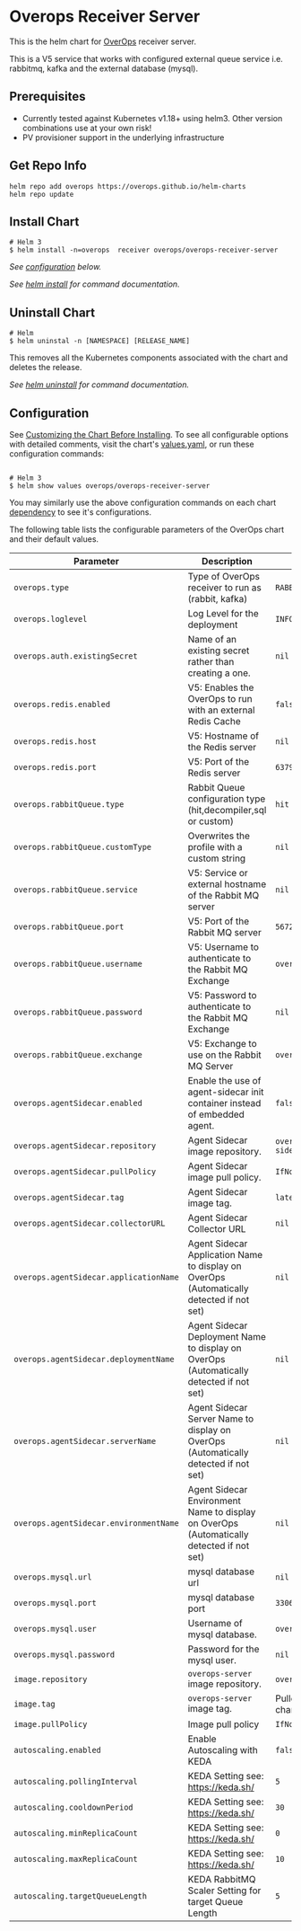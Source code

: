 # Overops Receiver Server
This is the helm chart for [OverOps](https://www.overops.com/) receiver server.

This is a V5 service that works with configured external queue service i.e. rabbitmq, kafka and the external database (mysql).

## Prerequisites

* Currently tested against Kubernetes v1.18+ using helm3. Other version combinations use at your own risk!
* PV provisioner support in the underlying infrastructure

## Get Repo Info
```
helm repo add overops https://overops.github.io/helm-charts
helm repo update
```

## Install Chart
```console
# Helm 3 
$ helm install -n=overops  receiver overops/overops-receiver-server
```

_See [configuration](#configuration) below._

_See [helm install](https://helm.sh/docs/helm/helm_install/) for command documentation._


## Uninstall Chart

```console
# Helm
$ helm uninstal -n [NAMESPACE] [RELEASE_NAME] 

```

This removes all the Kubernetes components associated with the chart and deletes the release.

_See [helm uninstall](https://helm.sh/docs/helm/helm_uninstall/) for command documentation._

## Configuration

See [Customizing the Chart Before Installing](https://helm.sh/docs/intro/using_helm/#customizing-the-chart-before-installing). To see all configurable options with detailed comments, visit the chart's [values.yaml](./values.yaml), or run these configuration commands:

```console

# Helm 3
$ helm show values overops/overops-receiver-server
```

You may similarly use the above configuration commands on each chart [dependency](#dependencies) to see it's configurations.

The following table lists the configurable parameters of the OverOps chart and their default values.

| Parameter                                    | Description                                                                                  | Default                                              |
| -------------------------------------------- | -------------------------------------------------------------------------------------------- | ---------------------------------------------------- |
| `overops.type`                               | Type of OverOps receiver to run as (rabbit, kafka)                                           | `RABBIT`                                             |
| `overops.loglevel`                           | Log Level for the deployment                                                                 | `INFO`                                               |
| `overops.auth.existingSecret`                | Name of an existing secret rather than creating a one.                                       | `nil`                                                |
| `overops.redis.enabled`                      | V5: Enables the OverOps to run with an external Redis Cache                                  | `false`                                              |
| `overops.redis.host`                         | V5: Hostname of the Redis server                                                             | `nil`                                                |
| `overops.redis.port`                         | V5: Port of the Redis server                                                                 | `6379`                                               |
| `overops.rabbitQueue.type`                   | Rabbit Queue configuration type (hit,decompiler,sql or custom)                               | `hit`                                                |
| `overops.rabbitQueue.customType`             | Overwrites the profile with a custom string                                                  | `nil`                                                |
| `overops.rabbitQueue.service`                | V5: Service or external hostname of the Rabbit MQ server                                     | `nil`                                                |
| `overops.rabbitQueue.port`                   | V5: Port of the Rabbit MQ server                                                             | `5672`                                               |
| `overops.rabbitQueue.username`               | V5: Username to authenticate to the Rabbit MQ Exchange                                       | `overops`                                            |
| `overops.rabbitQueue.password`               | V5: Password to authenticate to the Rabbit MQ Exchange                                       | `nil`                                                |
| `overops.rabbitQueue.exchange`               | V5: Exchange to use on the Rabbit MQ Server                                                  | `overops`                                            |
| `overops.agentSidecar.enabled`               | Enable the use of agent-sidecar init container instead of embedded agent.                    | `false`                                              |
| `overops.agentSidecar.repository`            | Agent Sidecar image repository.                                                              | `overops/agent-sidecar`                              |
| `overops.agentSidecar.pullPolicy`            | Agent Sidecar image pull policy.                                                             | `IfNotPresent`                                       |
| `overops.agentSidecar.tag`                   | Agent Sidecar image tag.                                                                     | `latest`                                             |
| `overops.agentSidecar.collectorURL`          | Agent Sidecar Collector URL                                                                  | `nil`                                                |
| `overops.agentSidecar.applicationName`       | Agent Sidecar Application Name to display on OverOps (Automatically detected if not set)            | `nil`                             |
| `overops.agentSidecar.deploymentName`        | Agent Sidecar Deployment Name to display on OverOps (Automatically detected if not set)            | `nil`                             |
| `overops.agentSidecar.serverName`            | Agent Sidecar Server Name to display on OverOps (Automatically detected if not set)               | `nil`                             |
| `overops.agentSidecar.environmentName`       | Agent Sidecar Environment Name to display on OverOps (Automatically detected if not set)                        | `nil`                             |
| `overops.mysql.url`                          | mysql database url                                                                           | `nil`                                                |
| `overops.mysql.port`                         | mysql database port                                                                          | `3306`                                               |
| `overops.mysql.user`                         | Username of mysql database.                                                                  | `overops`                                            |
| `overops.mysql.password`                     | Password for the mysql user.                                                                 | `nil`                                                |
| `image.repository`                           | `overops-server` image repository.                                                           | `overops/server`                                     |
| `image.tag`                                  | `overops-server` image tag.                                                                  |  Pulled from chart.yaml                              |
| `image.pullPolicy`                           | Image pull policy                                                                            | `IfNotPresent`                                       |
| `autoscaling.enabled`                        | Enable Autoscaling with KEDA                                                                 | `false`                                              |
| `autoscaling.pollingInterval`                | KEDA Setting see: https://keda.sh/                                                           | `5`                                                  |
| `autoscaling.cooldownPeriod`                 | KEDA Setting see: https://keda.sh/                                                           | `30`                                                 |
| `autoscaling.minReplicaCount`                | KEDA Setting see: https://keda.sh/                                                           | `0`                                                  |
| `autoscaling.maxReplicaCount`                | KEDA Setting see: https://keda.sh/                                                           | `10`                                                 |
| `autoscaling.targetQueueLength`              | KEDA RabbitMQ Scaler Setting for target Queue Length                                         | `5`                                                  |
